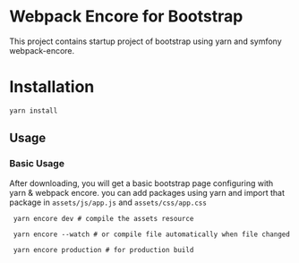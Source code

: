 # Webpack Encore for Bootstrap
This project contains startup project of bootstrap using yarn and symfony webpack-encore.



# Installation
```
yarn install 

```

## Usage


### Basic Usage

After downloading, you will get a basic bootstrap page configuring with yarn & webpack encore. you can add packages using 
yarn and import that package in `assets/js/app.js` and  `assets/css/app.css`

```
 yarn encore dev # compile the assets resource
 
 yarn encore --watch # or compile file automatically when file changed
 
 yarn encore production # for production build
 
 ```
